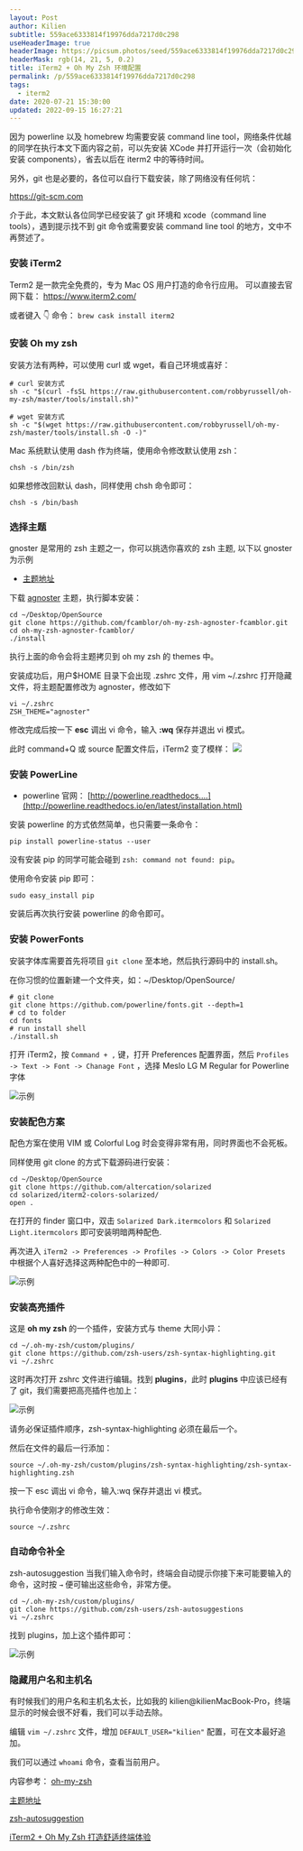 ```yaml
---
layout: Post
author: Kilien
subtitle: 559ace6333814f19976dda7217d0c298
useHeaderImage: true
headerImage: https://picsum.photos/seed/559ace6333814f19976dda7217d0c298/1920/1080
headerMask: rgb(14, 21, 5, 0.2)
title: iTerm2 + Oh My Zsh 环境配置
permalink: /p/559ace6333814f19976dda7217d0c298
tags:
  - iterm2
date: 2020-07-21 15:30:00
updated: 2022-09-15 16:27:21
---
```


因为 powerline 以及 homebrew 均需要安装 command line tool，网络条件优越的同学在执行本文下面内容之前，可以先安装 XCode 并打开运行一次（会初始化安装 components），省去以后在 iterm2 中的等待时间。

另外，git 也是必要的，各位可以自行下载安装，除了网络没有任何坑：

<https://git-scm.com>

介于此，本文默认各位同学已经安装了 git 环境和 xcode（command line tools），遇到提示找不到 git 命令或需要安装 command line tool 的地方，文中不再赘述了。

### 安装 iTerm2

Term2 是一款完全免费的，专为 Mac OS 用户打造的命令行应用。
可以直接去官网下载： <https://www.iterm2.com/>

或者键入 👇 命令：
`brew cask install iterm2`

### 安装 Oh my zsh

安装方法有两种，可以使用 curl 或 wget，看自己环境或喜好：

```
# curl 安装方式
sh -c "$(curl -fsSL https://raw.githubusercontent.com/robbyrussell/oh-my-zsh/master/tools/install.sh)"
```

```
# wget 安装方式
sh -c "$(wget https://raw.githubusercontent.com/robbyrussell/oh-my-zsh/master/tools/install.sh -O -)"
```

Mac 系统默认使用 dash 作为终端，使用命令修改默认使用 zsh：

```
chsh -s /bin/zsh
```

如果想修改回默认 dash，同样使用 chsh 命令即可：

```
chsh -s /bin/bash
```

### 选择主题

gnoster 是常用的 zsh 主题之一，你可以挑选你喜欢的 zsh 主题, 以下以 gnoster 为示例

- [主题地址](https://github.com/robbyrussell/oh-my-zsh/wiki/Themes)

下载 [agnoster](https://github.com/fcamblor/oh-my-zsh-agnoster-fcamblor) 主题，执行脚本安装：

```
cd ~/Desktop/OpenSource
git clone https://github.com/fcamblor/oh-my-zsh-agnoster-fcamblor.git
cd oh-my-zsh-agnoster-fcamblor/
./install
```

执行上面的命令会将主题拷贝到 oh my zsh 的 themes 中。

安装成功后，用户$HOME 目录下会出现 .zshrc 文件，用 vim \~/.zshrc 打开隐藏文件，将主题配置修改为 agnoster，修改如下

```
vi ~/.zshrc
ZSH_THEME="agnoster"
```

修改完成后按一下 **esc** 调出 vi 命令，输入 **:wq** 保存并退出 vi 模式。

此时 command+Q 或 source 配置文件后，iTerm2 变了模样：
![](https://cdn.jsdelivr.net/gh/KiLien/Pics/iShot/iterm-0.png)

### 安装 PowerLine

- powerline 官网： [http://powerline.readthedocs....](http://powerline.readthedocs.io/en/latest/installation.html)

安装 powerline 的方式依然简单，也只需要一条命令：

```
pip install powerline-status --user
```

没有安装 pip 的同学可能会碰到 `zsh: command not found: pip`。

使用命令安装 pip 即可：

```
sudo easy_install pip
```

安装后再次执行安装 powerline 的命令即可。

### 安装 PowerFonts

安装字体库需要首先将项目 `git clone` 至本地，然后执行源码中的 install.sh。

在你习惯的位置新建一个文件夹，如：\~/Desktop/OpenSource/

```
# git clone
git clone https://github.com/powerline/fonts.git --depth=1
# cd to folder
cd fonts
# run install shell
./install.sh
```

打开 iTerm2，按 `Command + ,` 键，打开 Preferences 配置界面，然后 `Profiles -> Text -> Font -> Chanage Font` ，选择 Meslo LG M Regular for Powerline 字体

![示例](https://cdn.jsdelivr.net/gh/KiLien/Pics/iShot/iterm-1.png)

### 安装配色方案

配色方案在使用 VIM 或 Colorful Log 时会变得非常有用，同时界面也不会死板。

同样使用 git clone 的方式下载源码进行安装：

```
cd ~/Desktop/OpenSource
git clone https://github.com/altercation/solarized
cd solarized/iterm2-colors-solarized/
open .
```

在打开的 finder 窗口中，双击 `Solarized Dark.itermcolors` 和 `Solarized Light.itermcolors` 即可安装明暗两种配色.

再次进入 `iTerm2 -> Preferences -> Profiles -> Colors -> Color Presets` 中根据个人喜好选择这两种配色中的一种即可.

![示例](https://cdn.jsdelivr.net/gh/KiLien/Pics/iShot/iterm-2.png)

### 安装高亮插件

这是 **oh my zsh** 的一个插件，安装方式与 theme 大同小异：

```
cd ~/.oh-my-zsh/custom/plugins/
git clone https://github.com/zsh-users/zsh-syntax-highlighting.git
vi ~/.zshrc
```

这时再次打开 zshrc 文件进行编辑。找到 **plugins**，此时 **plugins** 中应该已经有了 git，我们需要把高亮插件也加上：

![示例](https://cdn.jsdelivr.net/gh/KiLien/Pics/iShot/iterm-3.png)

请务必保证插件顺序，zsh-syntax-highlighting 必须在最后一个。

然后在文件的最后一行添加：

```
source ~/.oh-my-zsh/custom/plugins/zsh-syntax-highlighting/zsh-syntax-highlighting.zsh
```

按一下 esc 调出 vi 命令，输入:wq 保存并退出 vi 模式。

执行命令使刚才的修改生效：

```
source ~/.zshrc
```

### 自动命令补全

zsh-autosuggestion 当我们输入命令时，终端会自动提示你接下来可能要输入的命令，这时按 `→` 便可输出这些命令，非常方便。

```
cd ~/.oh-my-zsh/custom/plugins/
git clone https://github.com/zsh-users/zsh-autosuggestions
vi ~/.zshrc
```

找到 plugins，加上这个插件即可：

![示例](https://cdn.jsdelivr.net/gh/KiLien/Pics/iShot/iterm-4.png)

### 隐藏用户名和主机名

有时候我们的用户名和主机名太长，比如我的 kilien\@kilienMacBook-Pro，终端显示的时候会很不好看，我们可以手动去除。

编辑 `vim ~/.zshrc` 文件，增加 `DEFAULT_USER="kilien"` 配置，可在文本最好追加。

我们可以通过 `whoami` 命令，查看当前用户。

内容参考：
[oh-my-zsh](https://github.com/robbyrussell/oh-my-zsh)

[主题地址](https://github.com/ohmyzsh/ohmyzsh/wiki/Themes)

[zsh-autosuggestion](https://github.com/sirius1024/iterm2-with-oh-my-zsh)

[iTerm2 + Oh My Zsh 打造舒适终端体验](https://segmentfault.com/a/1190000014992947)
